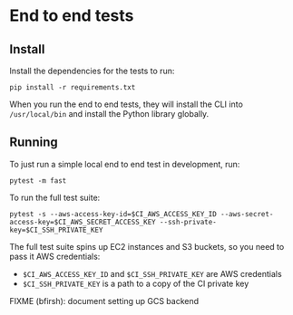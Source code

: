 # End to end tests

## Install

Install the dependencies for the tests to run:

    pip install -r requirements.txt

When you run the end to end tests, they will install the CLI into `/usr/local/bin` and install the Python library globally.

## Running

To just run a simple local end to end test in development, run:

```
pytest -m fast
```

To run the full test suite:

```
pytest -s --aws-access-key-id=$CI_AWS_ACCESS_KEY_ID --aws-secret-access-key=$CI_AWS_SECRET_ACCESS_KEY --ssh-private-key=$CI_SSH_PRIVATE_KEY
```

The full test suite spins up EC2 instances and S3 buckets, so you need to pass it AWS credentials:

- `$CI_AWS_ACCESS_KEY_ID` and `$CI_SSH_PRIVATE_KEY` are AWS credentials
- `$CI_SSH_PRIVATE_KEY` is a path to a copy of the CI private key

FIXME (bfirsh): document setting up GCS backend
